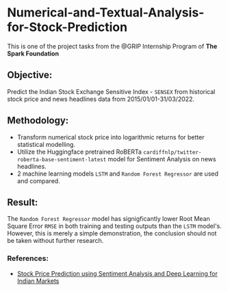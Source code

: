 # Numerical-and-Textual-Analysis-for-Stock-Prediction
This is one of the project tasks from the @GRIP Internship Program of **The Spark Foundation**

## Objective:
Predict the Indian Stock Exchange Sensitive Index - `SENSEX` from historical stock price and news headlines data from 2015/01/01-31/03/2022.

## Methodology:
- Transform numerical stock price into logarithmic returns for better statistical modelling.
- Utilize the Huggingface pretrained RoBERTa `cardiffnlp/twitter-roberta-base-sentiment-latest` model for Sentiment Analysis on news headlines.
- 2 machine learning models `LSTM` and `Random Forest Regressor` are used and compared.
## Result:
The `Random Forest Regressor` model has signigficantly lower Root Mean Square Error `RMSE` in both training and testing outputs than the `LSTM` model's.  
However, this is merely a simple demonstration, the conclusion should not be taken without further research.

### References:
- [Stock Price Prediction using Sentiment Analysis and Deep Learning for Indian Markets](https://arxiv.org/abs/2204.05783) 
